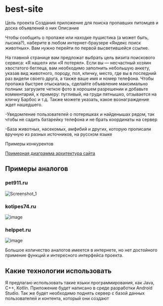 # best-site
Цель проекта Создания приложение для поиска пропавших питомцев и доска объявлений о них Описание

Чтобы сообщить о пропаже или находке пушистика (а может быть, лысика?), наберите в любом интернет-браузере «Яндекс поиск животных». Вам нужно перейти по первой высветившейся ссылке.

На главной странице вам предложат выбрать цель визита поискового сервиса: «Я нашел» или «Я потерял». Если вы — несчастный хозяин хвостатого беглеца, вам необходимо заполнить небольшую анкету, указав вид животного, породу, пол, кличку, место, где вы в последний раз видели своего друга, а также ваше имя и номер телефона. Чтобы пропажа быстрее отыскалась, сделайте объявление максимально полным: загрузите четкое фото в хорошем разрешении и добавьте комментарий, к примеру: пугливый, на груди пятнышко, отзывается на кличку Барбос и т.д. Также можете указать, какое вознаграждение ждет нашедшего.

-Уведомление пользователей о потеряшках и найденышах рядом, так чтобы не садить батарейку телефона и не брать координаты на сервер

-База животных, насекомых, амфибий и других, которую прописали вручную из разных источников, на русском языке

Примеры конкурентов

[Примерная диаграмма архитектура сайта](https://github.com/arkilbog/best-site/blob/main/doks/diagramm.png "architecture.md")

## Примеры аналогов
### pet911.ru

![Screenshot_1](https://user-images.githubusercontent.com/95981303/208715158-de101075-2c89-4fa3-b655-1e90a49decc3.jpg)
### kotipes74.ru
![image](https://user-images.githubusercontent.com/95981303/208715257-3146963c-08ed-4713-a134-a8204746b4a4.png)

### helppet.ru
![image](https://user-images.githubusercontent.com/95981303/208715353-8d27aa14-288e-4be5-97f7-d54808193e57.png)

Большое количество аналогов имеется в интернете, но нет достойного примение функций и интересного интерфейса проекта.

## Какие технологии использовать
Я предлагаю использовать такие языки программирования, как Java, C++, Kotlin. Приложение будет написано в среде разработки Android Studio. Так же будет необходимо поднять сервер с базой данных пользователей и контента, который они создают

